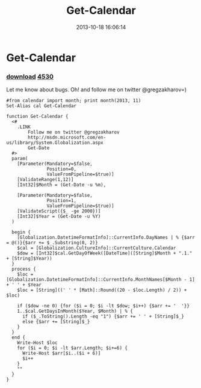 ﻿---
pid:            4529
parent:         0
children:       4530
poster:         greg zakharov
title:          Get-Calendar
date:           2013-10-18 16:06:14
description:    Let me know about bugs. Oh! and follow me on twitter @gregzakharov=)
format:         posh
---

# Get-Calendar

### [download](4529.ps1)  [4530](4530.md)

Let me know about bugs. Oh! and follow me on twitter @gregzakharov=)

```posh
#from calendar import month; print month(2013, 11)
Set-Alias cal Get-Calendar

function Get-Calendar {
  <#
    .LINK
        Follow me on twitter @gregzakharov
        http://msdn.microsoft.com/en-us/library/System.Globalization.aspx
        Get-Date
  #>
  param(
    [Parameter(Mandatory=$false,
               Position=0,
               ValueFromPipeline=$true)]
    [ValidateRange(1,12)]
    [Int32]$Month = (Get-Date -u %m),
    
    [Parameter(Mandatory=$false,
               Position=1,
               ValueFromPipeline=$true)]
    [ValidateScript({$_ -ge 2000})]
    [Int32]$Year = (Get-Date -u %Y)
  )
  
  begin {
    [Globalization.DatetimeFormatInfo]::CurrentInfo.DayNames | % {$arr = @()}{$arr += $_.Substring(0, 2)}
    $cal = [Globalization.CultureInfo]::CurrentCulture.Calendar
    $dow = [Int32]$cal.GetDayOfWeek([DateTime]([String]$Month + ".1." + [String]$Year))
  }
  process {
    $loc = [Globalization.DatetimeFormatInfo]::CurrentInfo.MonthNames[$Month - 1] + ' ' + $Year
    $loc = [String]((' ' * [Math]::Round((20 - $loc.Length) / 2)) + $loc)
    
    if ($dow -ne 0) {for ($i = 0; $i -lt $dow; $i++) {$arr += '  '}}
    1..$cal.GetDaysInMonth($Year, $Month) | % {
      if ($_.ToString().Length -eq "1") {$arr += ' ' + [String]$_}
      else {$arr += [String]$_}
    }
  }
  end {
    Write-Host $loc
    for ($i = 0; $i -lt $arr.Length; $i+=6) {
      Write-Host $arr[$i..($i + 6)]
      $i++
    }
    ""
  }
}
```
